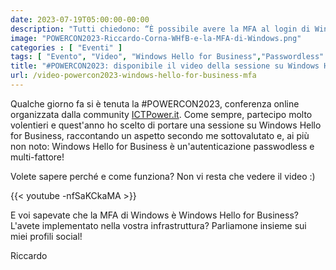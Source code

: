 ```yaml
---
date: 2023-07-19T05:00:00-00:00
description: "Tutti chiedono: “È possibile avere la MFA al login di Windows?”. La risposta è “sì” ed è Windows Hello for Business! Nella sessione vedrete cos’è, come funziona e perché Windows Hello for Business è una soluzione passwordless e multi fattore."
image: "POWERCON2023-Riccardo-Corna-WHfB-e-la-MFA-di-Windows.png"
categories : [ "Eventi" ]
tags: [ "Evento", "Video", "Windows Hello for Business","Passwordless" ]
title: "#POWERCON2023: disponibile il video della sessione su Windows Hello for Business"
url: /video-powercon2023-windows-hello-for-business-mfa
---
```

Qualche giorno fa si è tenuta la #POWERCON2023, conferenza online organizzata dalla community [ICTPower.it](https://ictpower.it). Come sempre, partecipo molto volentieri e quest'anno ho scelto di portare una sessione su Windows Hello for Business, raccontando un aspetto secondo me sottovalutato e, ai più non noto: Windows Hello for Business è un'autenticazione passwodless e multi-fattore!

Volete sapere perché e come funziona? Non vi resta che vedere il video :)

{{< youtube -nfSaKCkaMA >}}

E voi sapevate che la MFA di Windows è Windows Hello for Business? L'avete implementato nella vostra infrastruttura?
Parliamone insieme sui miei profili social!

Riccardo